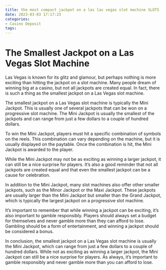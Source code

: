 ```yaml
---
title: the most compact jackpot on a las las vegas slot machine SLOTS
date: 2023-03-03 17:17:23
categories:
- Casino Deposit
tags:
---
```

# The Smallest Jackpot on a Las Vegas Slot Machine

Las Vegas is known for its glitz and glamour, but perhaps nothing is more exciting than hitting the jackpot on a slot machine. Many people dream of winning big at a casino, but not all jackpots are created equal. In fact, there is such a thing as the smallest jackpot on a Las Vegas slot machine.

The smallest jackpot on a Las Vegas slot machine is typically the Mini Jackpot. This is usually one of several jackpots that can be won on a progressive slot machine. The Mini Jackpot is usually the smallest of the jackpots and can range from just a few dollars to a couple of hundred dollars.

To win the Mini Jackpot, players must hit a specific combination of symbols on the reels. This combination can vary depending on the machine, but it is usually displayed on the paytable. Once the combination is hit, the Mini Jackpot is awarded to the player.

While the Mini Jackpot may not be as exciting as winning a larger jackpot, it can still be a nice surprise for players. It’s also a good reminder that not all jackpots are created equal and that even the smallest jackpot can be a cause for celebration.

In addition to the Mini Jackpot, many slot machines also offer other smaller jackpots, such as the Minor Jackpot or the Maxi Jackpot. These jackpots are usually larger than the Mini Jackpot but smaller than the Grand Jackpot, which is typically the largest jackpot on a progressive slot machine.

It’s important to remember that while winning a jackpot can be exciting, it’s also important to gamble responsibly. Players should always set a budget for themselves and never gamble more than they can afford to lose. Gambling should be a form of entertainment, and winning a jackpot should be considered a bonus.

In conclusion, the smallest jackpot on a Las Vegas slot machine is usually the Mini Jackpot, which can range from just a few dollars to a couple of hundred dollars. While not as exciting as winning a larger jackpot, the Mini Jackpot can still be a nice surprise for players. As always, it’s important to gamble responsibly and never gamble more than you can afford to lose.